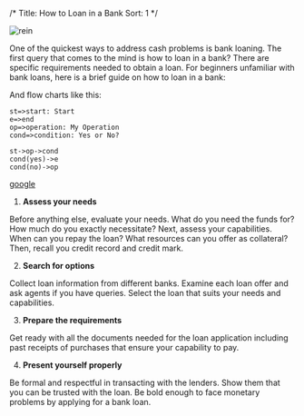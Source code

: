 /*
Title: How to Loan in a Bank
Sort: 1
*/


![rein](https://657b072aab060d50f8ce-d7abb53cb376b4947d77643d4b4a48d3.ssl.cf1.rackcdn.com/31715_smadown.jpeg)    

One of the quickest ways to address cash problems is bank loaning. The first query that comes to the mind is how to loan in a bank? There are specific requirements needed to obtain a loan. For beginners unfamiliar with bank loans, here is a brief guide on how to loan in a bank:

And flow charts like this:

```flow
st=>start: Start
e=>end
op=>operation: My Operation
cond=>condition: Yes or No?

st->op->cond
cond(yes)->e
cond(no)->op
```

[google](http://google.com) 
1. **Assess your needs**

  Before anything else, evaluate your needs. What do you need the funds for? How much do you exactly necessitate? Next, assess your capabilities. When can you repay the loan? What resources can you offer as collateral? Then, recall you credit record and credit mark.

2. **Search for options**

  Collect loan information from different banks. Examine each loan offer and ask agents if you have queries.  Select the loan that suits your needs and capabilities.

3. **Prepare the requirements**

  Get ready with all the documents needed for the loan application including past receipts of purchases that ensure your capability to pay.

4. **Present yourself properly**

  Be formal and respectful in transacting with the lenders. Show them that you can be trusted with the loan. Be bold enough to face monetary problems by applying for a bank loan.
